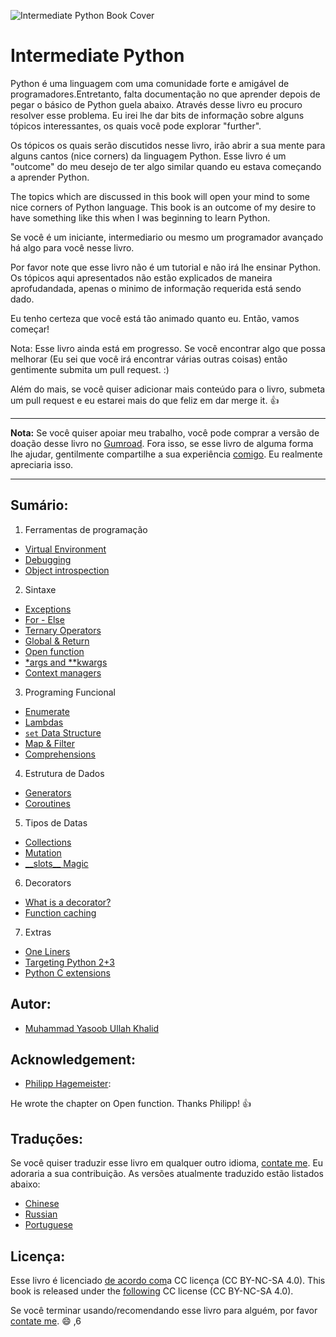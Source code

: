 ![Intermediate Python Book Cover](_static/cover.png)

Intermediate Python
===================
Python é uma linguagem com uma comunidade forte e amigável de programadores.Entretanto, falta documentação no que aprender depois de pegar o básico de Python guela abaixo. Através desse livro eu procuro resolver esse problema. Eu irei lhe dar bits de informação sobre alguns tópicos interessantes, os quais você pode explorar "further".

Os tópicos os quais serão discutidos nesse livro, irão abrir a sua mente para alguns cantos (nice corners) da linguagem Python. Esse livro é um "outcome" do meu desejo de ter algo similar quando eu estava começando a aprender Python.

The topics which are discussed in this book will open your mind to some nice corners of Python language. This book is an outcome of my desire to have something like this when I was beginning to learn Python.

Se você é um iniciante, intermediario ou mesmo um programador avançado há algo para você nesse livro.

Por favor note que esse livro não é um tutorial e não irá lhe ensinar Python. Os tópicos aqui apresentados não estão explicados de maneira aprofudandada, apenas o minimo de informação requerida está sendo dado.

Eu tenho certeza que você está tão animado quanto eu. Então, vamos começar!

Nota: Esse livro ainda está em progresso. Se você encontrar algo que possa melhorar (Eu sei que você irá encontrar várias outras coisas) então gentimente submita um pull request. :)

Além do mais, se você quiser adicionar mais conteúdo para o livro, submeta um pull request e eu estarei mais do que feliz em dar merge it. :+1:

-------------------

**Nota:** 
Se você quiser apoiar meu trabalho, você pode comprar a versão de doação desse livro no [Gumroad](https://gum.co/intermediate_python). Fora isso, se esse livro de alguma forma lhe ajudar, gentilmente compartilhe a sua experiência [comigo](mailto:yasoob.khld@gmail.com). Eu realmente apreciaria isso.

-------------------

Sumário:
------------------
1) Ferramentas de programação

- [Virtual Environment](virtual_environment.rst)
- [Debugging](debugging.rst)
- [Object introspection](object_introspection.rst)

2) Sintaxe

- [Exceptions](exceptions.rst)
- [For - Else](for_-_else.rst)
- [Ternary Operators](ternary_operators.rst)
- [Global & Return](global_&_return.rst)
- [Open function](open_function.rst)
- [\*args and \*\*kwargs](args_and_kwargs.rst)
- [Context managers](context_managers.rst)

3) Programing Funcional

- [Enumerate](enumerate.rst)
- [Lambdas](lambdas.rst)
- [``set`` Data Structure](set_-_data_structure.rst)
- [Map & Filter](map_filter.rst)
- [Comprehensions](comprehensions.rst)

4) Estrutura de Dados 

- [Generators](generators.rst)
- [Coroutines](coroutines.rst)

5) Tipos de Datas

- [Collections](collections.rst)
- [Mutation](mutation.rst)
- [\_\_slots\_\_ Magic](__slots__magic.rst)

6) Decorators

- [What is a decorator?](decorators.rst)
- [Function caching](function_caching.rst)

7) Extras

- [One Liners](one_liners.rst)
- [Targeting Python 2+3](targeting_python_2_3.rst)
- [Python C extensions](python_c_extension.rst)

Autor:
------

- [Muhammad Yasoob Ullah Khalid](https://github.com/yasoob)

Acknowledgement: 
----------------

- [Philipp Hagemeister](https://github.com/phihag):

He wrote the chapter on Open function. Thanks Philipp! :+1:

Traduções:
------------
Se você quiser traduzir esse livro em qualquer outro idioma, [contate me](mailto:yasoob.khld@gmail.com). Eu adoraria a sua contribuição. As versões atualmente traduzido estão listados abaixo:
- [Chinese](https://github.com/eastlakeside/interpy-zh)
- [Russian](https://github.com/lancelote/interpy-ru)
- [Portuguese](https://github.com/joanasouza/intermediatePython)

Licença:
-------

Esse livro é licenciado [de acordo com](http://creativecommons.org/licenses/by-nc-sa/4.0/)a CC licença (CC BY-NC-SA 4.0).
This book is released under the [following](http://creativecommons.org/licenses/by-nc-sa/4.0/) CC license (CC BY-NC-SA 4.0).

Se você terminar usando/recomendando esse livro para alguém, por favor [contate me](mailto:yasoob.khld@gmail.com). :smile:
,6
